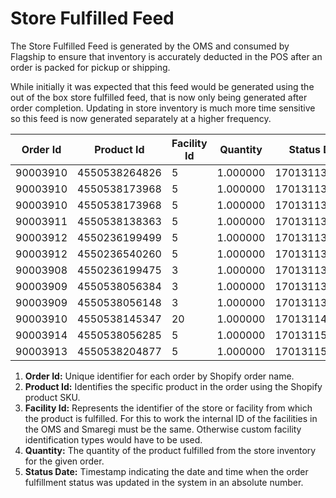 # Store Fulfilled Feed

The Store Fulfilled Feed is generated by the OMS and consumed by Flagship to ensure that inventory is accurately deducted in the POS after an order is packed for pickup or shipping.

While initially it was expected that this feed would be generated using the out of the box store fulfilled feed, that is now only being generated after order completion. Updating in store inventory is much more time sensitive so this feed is now generated separately at a higher frequency.

| Order Id | Product Id      | Facility Id | Quantity | Status Date      |
|----------|-----------------|-------------|----------|------------------|
| 90003910 | 4550538264826   | 5           | 1.000000 | 1701311309612    |
| 90003910 | 4550538173968   | 5           | 1.000000 | 1701311309612    |
| 90003910 | 4550538173968   | 5           | 1.000000 | 1701311309612    |
| 90003911 | 4550538138363   | 5           | 1.000000 | 1701311309621    |
| 90003912 | 4550236199499   | 5           | 1.000000 | 1701311309630    |
| 90003912 | 4550236540260   | 5           | 1.000000 | 1701311309630    |
| 90003908 | 4550236199475   | 3           | 1.000000 | 1701311354307    |
| 90003909 | 4550538056384   | 3           | 1.000000 | 1701311354315    |
| 90003909 | 4550538056148   | 3           | 1.000000 | 1701311354315    |
| 90003910 | 4550538145347   | 20          | 1.000000 | 1701311462160    |
| 90003914 | 4550538056285   | 5           | 1.000000 | 1701311582579    |
| 90003913 | 4550538204877   | 5           | 1.000000 | 1701311585933    |

1. **Order Id:** Unique identifier for each order by Shopify order name.
2. **Product Id:** Identifies the specific product in the order using the Shopify product SKU.
3. **Facility Id:** Represents the identifier of the store or facility from which the product is fulfilled. For this to work the internal ID of the facilities in the OMS and Smaregi must be the same. Otherwise custom facility identification types would have to be used.
4. **Quantity:** The quantity of the product fulfilled from the store inventory for the given order.
5. **Status Date:** Timestamp indicating the date and time when the order fulfillment status was updated in the system in an absolute number.